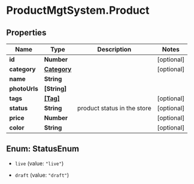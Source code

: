 # ProductMgtSystem.Product

## Properties
Name | Type | Description | Notes
------------ | ------------- | ------------- | -------------
**id** | **Number** |  | [optional] 
**category** | [**Category**](Category.md) |  | [optional] 
**name** | **String** |  | 
**photoUrls** | **[String]** |  | 
**tags** | [**[Tag]**](Tag.md) |  | [optional] 
**status** | **String** | product status in the store | [optional] 
**price** | **Number** |  | [optional] 
**color** | **String** |  | [optional] 


<a name="StatusEnum"></a>
## Enum: StatusEnum


* `live` (value: `"live"`)

* `draft` (value: `"draft"`)




